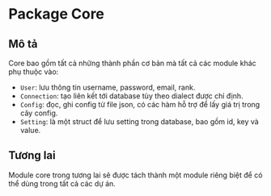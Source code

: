 # Package Core

## Mô tả

Core bao gồm tất cả những thành phần cơ bản mà tất cả các module khác phụ thuộc vào:

- `User`: lưu thông tin username, password, email, rank.
- `Connection`: tạo liên kết tới database tùy theo dialect được chỉ định.
- `Config`: đọc, ghi config từ file json, có các hàm hỗ trợ để lấy giá trị trong cây config.
- `Setting`: là một struct để lưu setting trong database, bao gồm id, key và value.

## Tương lai

Module core trong tương lai sẽ được tách thành một module riêng biệt để có thể dùng trong tất cả các dự án.
